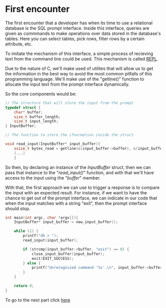 # First encounter

The first encounter that a developer has when its time to use a relational database is the
SQL prompt interface. Inside this interface, queries are given as commmands to make 
operations over data stored in the database's tables. Here you can select tables, pick rows,
filter rows by a certain attribute, etc.

To imitate the mechanism of this interface, a simple process of recieving text from the command
line could be used. This mechanism is called [REPL](https://www.digitalocean.com/community/tutorials/what-is-repl).

Due to the nature of C, we'll make used of utilites that will allow us to get the information
in the best way to avoid the most common pitfalls of this programming language. We'll make use
of the "getline()" function to allocate the input text from the prompt interface dynamically.

So the core components would be:
```c
// The structure that will store the input from the prompt
typedef struct {
	char* buffer;
	size_t buffer_length;
	size_t input_length;
} InputBuffer;

// The function to store the ifnormation inside the struct

void read_input(InputBuffer* input_buffer){
	ssize_t bytes_read = getline(&(input_buffer->buffer), &(input_buffer->buffer_length), stdin);
    (...)
    }
```

So then, by declaring an instance of the *InputBuffer* struct, then we can pass that instance 
to the "*read_input()*" function, and with that we'll have access to the input using the "*buffer*"
member.

With that, the first approach we can use to trigger a response is to compare the input with an
expected result. For instance, if we want to have the chance to get out of the prompt interface,
we can indicate in our code that when the input matches with a string "exit", then the prompt
interface should stop.

```c
int main(int argc, char *argv[]){
	InputBuffer* input_buffer = new_input_buffer();

	while (1) {
		printf("db > ");
		read_input(input_buffer);

		if (strcmp(input_buffer->buffer, "exit") == 0) {
			close_input_buffer(input_buffer);
			exit(EXIT_SUCCESS);
		} else {
			printf("Unrecognized command '%s'.\n", input_buffer->buffer);
		}
	}

	return 0;
}
```

To go to the next part click [here](https://github.com/Alex0os/CDBlite/blob/main/Documentation/2.UpgradingREPL.md)
